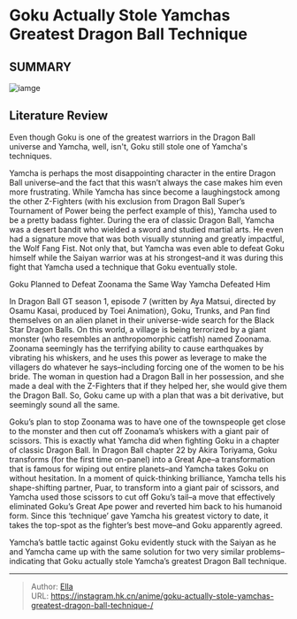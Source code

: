 # Goku Actually Stole Yamchas Greatest Dragon Ball Technique 


## SUMMARY 

![iamge](https://static1.srcdn.com/wordpress/wp-content/uploads/2022/12/goku-stole-from-yamcha.jpg)

## Literature Review

Even though Goku is one of the greatest warriors in the Dragon Ball universe and Yamcha, well, isn&#39;t, Goku still stole one of Yamcha&#39;s techniques. 





Yamcha is perhaps the most disappointing character in the entire Dragon Ball universe–and the fact that this wasn’t always the case makes him even more frustrating. While Yamcha has since become a laughingstock among the other Z-Fighters (with his exclusion from Dragon Ball Super’s Tournament of Power being the perfect example of this), Yamcha used to be a pretty badass fighter. During the era of classic Dragon Ball, Yamcha was a desert bandit who wielded a sword and studied martial arts. He even had a signature move that was both visually stunning and greatly impactful, the Wolf Fang Fist. Not only that, but Yamcha was even able to defeat Goku himself while the Saiyan warrior was at his strongest–and it was during this fight that Yamcha used a technique that Goku eventually stole.





 Goku Planned to Defeat Zoonama the Same Way Yamcha Defeated Him 
          

In Dragon Ball GT season 1, episode 7 (written by Aya Matsui, directed by Osamu Kasai, produced by Toei Animation), Goku, Trunks, and Pan find themselves on an alien planet in their universe-wide search for the Black Star Dragon Balls. On this world, a village is being terrorized by a giant monster (who resembles an anthropomorphic catfish) named Zoonama. Zoonama seemingly has the terrifying ability to cause earthquakes by vibrating his whiskers, and he uses this power as leverage to make the villagers do whatever he says–including forcing one of the women to be his bride. The woman in question had a Dragon Ball in her possession, and she made a deal with the Z-Fighters that if they helped her, she would give them the Dragon Ball. So, Goku came up with a plan that was a bit derivative, but seemingly sound all the same.






 
Goku’s plan to stop Zoonama was to have one of the townspeople get close to the monster and then cut off Zoonama’s whiskers with a giant pair of scissors. This is exactly what Yamcha did when fighting Goku in a chapter of classic Dragon Ball. In Dragon Ball chapter 22 by Akira Toriyama, Goku transforms (for the first time on-panel) into a Great Ape–a transformation that is famous for wiping out entire planets–and Yamcha takes Goku on without hesitation. In a moment of quick-thinking brilliance, Yamcha tells his shape-shifting partner, Puar, to transform into a giant pair of scissors, and Yamcha used those scissors to cut off Goku’s tail–a move that effectively eliminated Goku’s Great Ape power and reverted him back to his humanoid form. Since this ‘technique’ gave Yamcha his greatest victory to date, it takes the top-spot as the fighter’s best move–and Goku apparently agreed.

Yamcha’s battle tactic against Goku evidently stuck with the Saiyan as he and Yamcha came up with the same solution for two very similar problems–indicating that Goku actually stole Yamcha’s greatest Dragon Ball technique.






---

> Author: [Ella](https://instagram.hk.cn/)  
> URL: https://instagram.hk.cn/anime/goku-actually-stole-yamchas-greatest-dragon-ball-technique-/  

